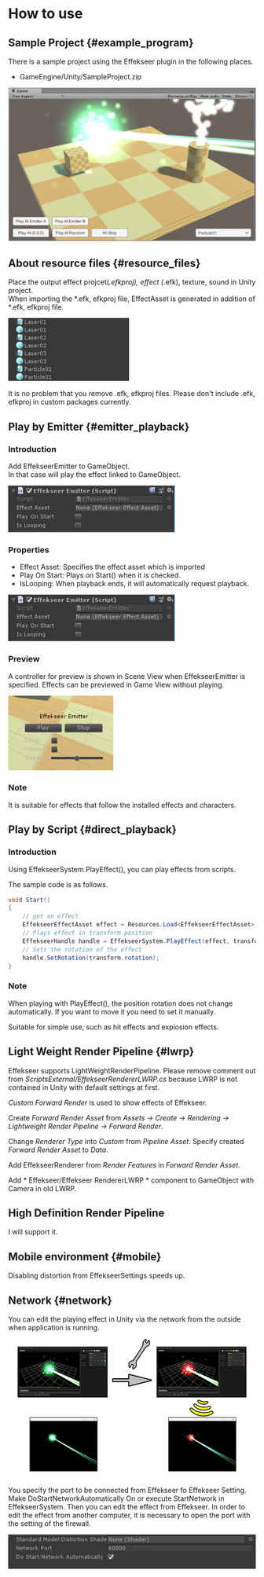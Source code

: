 # How to use

## Sample Project {#example_program}

There is a sample project using the Effekseer plugin in the following places.

- GameEngine/Unity/SampleProject.zip

![](../img/unity_example.png)

## About resource files {#resource_files}

Place the output effect projcet(*.efkproj), effect (*.efk), texture, sound in Unity project.  
When importing the *.efk, efkproj file, EffectAsset is generated in addition of *.efk, efkproj file.

![](../img/unity_resource.png)

It is no problem that you remove .efk, efkproj files.
Please don't include .efk, efkproj in custom packages currently. 

## Play by Emitter {#emitter_playback}

### Introduction

Add EffekseerEmitter to GameObject.  
In that case will play the effect linked to GameObject.

![](../img/unity_emitter.png)

### Properties

- Effect Asset: Specifies the effect asset which is imported
- Play On Start: Plays on Start() when it is checked.
- IsLooping: When playback ends, it will automatically request playback.

![](../img/unity_emitter.png)

### Preview

A controller for preview is shown in Scene View when EffekseerEmitter is specified. Effects can be previewed in Game View without playing.

![](../img/unity_emitter_component_scene_view.png)

### Note

It is suitable for effects that follow the installed effects and characters.

## Play by Script {#direct_playback}

### Introduction

Using EffekseerSystem.PlayEffect(), you can play effects from scripts.

The sample code is as follows.

```cs
void Start()
{
    // get an effect
    EffekseerEffectAsset effect = Resources.Load<EffekseerEffectAsset> ("Laser01");
    // Plays effect in transform.position
    EffekseerHandle handle = EffekseerSystem.PlayEffect(effect, transform.position);
    // Sets the rotation of the effect
    handle.SetRotation(transform.rotation);
}
```

### Note

When playing with PlayEffect(), the position rotation does not change automatically.
If you want to move it you need to set it manually.

Suitable for simple use, such as hit effects and explosion effects.

## Light Weight Render Pipeline {#lwrp}

Effekseer supports LightWeightRenderPipeline.
Please remove comment out from *ScriptsExternal/EffekseerRendererLWRP.cs* because LWRP is not contained in Unity with default settings at first.

*Custom Forward Render* is used to show effects of Effekseer.

Create *Forward Render Asset* from *Assets -> Create -> Rendering -> Lightweight Render Pipeline -> Forward Render*.

Change *Renderer Type* into *Custom* from *Pipeline Asset*. Specify created *Forward Render Asset* to *Data*.

Add EffekseerRenderer from *Render Features* in *Forward Render Asset*.

Add * Effekseer/Effekseer RendererLWRP * component to GameObject with Camera in old LWRP.

## High Definition Render Pipeline

I will support it.

## Mobile environment {#mobile}

Disabling distortion from EffekseerSettings speeds up.

## Network {#network}
You can edit the playing effect in Unity via the network from the outside when application is running.

![](../img/network.png)

You specify the port to be connected from Effekseer fo Effekseer Setting. Make DoStartNetworkAutomatically On or execute StartNetwork in EffekseerSystem. Then you can edit the effect from Effekseer. In order to edit the effect from another computer, it is necessary to open the port with the setting of the firewall. 

![](../img/network_ui.png)
